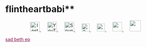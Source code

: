 # flintheartbabi**
<p align="center">
  <a href="https://instagram.com/flintheartbabi" target="_blank">
    <img src="https://cdn.jsdelivr.net/gh/simple-icons/simple-icons/icons/instagram.svg" alt="Instagram" width="30" style="filter: invert(0%);">
  </a>
  <a href="https://www.youtube.com/channel/UC32-E-ktcmeznsHU01vlvRQ" target="_blank">
    <img src="https://cdn.jsdelivr.net/gh/simple-icons/simple-icons/icons/youtube.svg" alt="YouTube" width="30" style="filter: invert(0%); margin-left: 20px;">
  </a>
  <a href="https://soundcloud.com/flintheartbabi" target="_blank">
    <img src="https://cdn.jsdelivr.net/gh/simple-icons/simple-icons/icons/soundcloud.svg" alt="SoundCloud" width="30" style="filter: invert(0%); margin-left: 20px;">
  </a>
  <a href="https://x.com/flintheartbabi" target="_blank">
    <img src="https://cdn4.iconfinder.com/data/icons/social-media-black-white-2/1227/X-1024.png" alt="SoundCloud" width="25" style="filter: invert(0%); margin-left: 20px;">
  </a>
  <a href="https://tiktok.com/@flintheartbabi" target="_blank">
    <img src="https://cdn0.iconfinder.com/data/icons/font-awesome-brands-vol-2/512/tiktok-1024.png" width="25" style="filter: invert(0%); margin-left: 20px;">
  </a>
  <a href="https://open.spotify.com/artist/41lYDatZhKrmGjGwmp00Fw?si=RBiJCBH1SlqgARHQDnOfsw" target="_blank">
    <img src="https://cdn2.iconfinder.com/data/icons/social-media-2421/512/Spotify-1024.png" width="30" style="filter: invert(0%); margin-left: 20px;">
  </a>
  <a href="https://music.apple.com/us/artist/flintheartbabi/1616993623" target="_blank">
    <img src="https://cdn3.iconfinder.com/data/icons/picons-social/57/16-apple-1024.png" width="35" style="filter: invert(0%); margin-left: 20px;">
</p>

  <a href="https://www.youtube.com/watch?v=hPjaxXfIJik" target="_blank" style="color: #8a134d;">sad beth ep</a>
